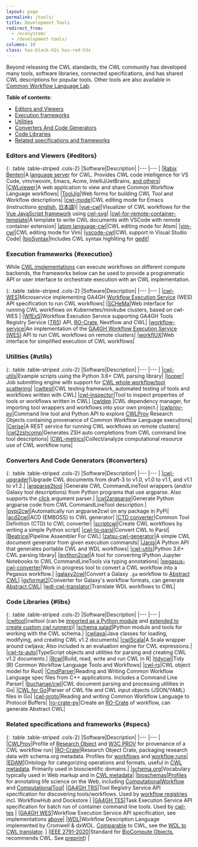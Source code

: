```yaml
---
layout: page
permalink: /tools/
title: Development Tools 
redirect_from:
  - /ecosystem/
  - /development-tools/
columns: 10
class: has-black-h2s has-red-h3s
---
```


<!-- ## Development tools for working with CWL -->

Beyond releasing the CWL standards, the CWL community has developed many
tools, software libraries, connected specifications, and has shared CWL
descriptions for popular tools.
Other tools are also available in [Common Workflow Language Lab](https://github.com/common-workflow-lab).

**Table of contents**:

* [Editors and Viewers](#editors)
* [Execution frameworks](#execution)
* [Utilities](#utils)
* [Converters And Code Generators](#converters)
* [Code Libraries](#libs)
* [Related specifications and frameworks](#specs)

### Editors and Viewers {#editors}

{: .table .table-striped .cols-2}
|Software|Description|
|--- |--- |
|[Rabix Benten](https://github.com/rabix/benten)|A [language server](https://langserver.org/) for CWL. Provides CWL code intelligence for VS Code, vim/neovim, Emacs, Acme, IntelliJ/JetBrains, [and others](https://langserver.org/#implementations-client)|
|[CWLviewer](https://view.commonwl.org/)|A web application to view and share Common Workflow Language workflows|
|[ToolJig](https://srp33.github.io/ToolJig/tool.html)|Web forms for building CWL Tool and Workflow descriptions|
|[cwl-mode](https://github.com/tom-tan/cwl-mode)|CWL editing mode for Emacs (instructions [english](https://qiita.com/tm_tn/items/6c9653847412d115bec0), [日本語](https://qiita.com/tm_tn/items/79eec754338d152b092d))|
|[vue-cwl](https://github.com/TMiguelT/vue-cwl)|Visualizer of CWL workflows for the [Vue JavaScript framework](https://vuejs.org/) using [cwl-svg](https://github.com/rabix/cwl-svg)|
|[cwl-for-remote-container-template](https://github.com/tom-tan/cwl-for-remote-container-template)|A template to write CWL documents with VSCode with remote container extension|
|[atom language-cwl](https://github.com/manabuishii/language-cwl)|CWL editing mode for Atom|
|[vim-cwl](https://github.com/manabuishii/vim-cwl)|CWL editing mode for Vim|
|[vscode-cwl](https://github.com/manabuishii/vscode-cwl)|CWL support in Visual Studio Code|
|[bioSyntax](http://biosyntax.org/)|Includes CWL syntax highliting for [gedit](https://wiki.gnome.org/Apps/Gedit)|

### Execution frameworks {#execution}

While [CWL implementations](/implementations/) can execute workflows on different compute backends, the frameworks below 
can be used to provide a programmatic API or user interface to orchestrate execution with an CWL implementation.

{: .table .table-striped .cols-2}
|Software|Description|
|--- |--- |
|[cwl-WES](https://github.com/elixir-cloud-aai/cwl-WES)|Microservice implementing GA4GH [Workflow Execution Service](https://github.com/ga4gh/workflow-execution-service-schemas) (WES) API specification to run CWL workflows|
|[SCHeMa](https://github.com/athenarc/schema)|Web interface for running CWL workflows on Kubernetes/minikube clusters, based on cwl-WES |
|[WfExS](https://github.com/inab/WfExS-backend)|Workflow Execution Service supporting GA4GH Tools Registry Service ([TRS](https://github.com/ga4gh/tool-registry-service-schemas)) API, [RO-Crate](https://w3id.org/ro/crate), Nextflow and CWL|
|[workflow-service](https://github.com/common-workflow-language/workflow-service)|An implementation of the [GA4GH Workflow Execution Service (WES)](https://github.com/ga4gh/workflow-execution-service-schemas) API to run CWL workflows on remote clusters|
|[workflUX](https://github.com/workflux/workflUX)|Web interface for simplified execution of CWL workflows|

### Utilities {#utils}

{: .table .table-striped .cols-2}
|Software|Description|
|--- |--- |
|[cwl-utils](https://github.com/common-workflow-language/cwl-utils)|Example scripts using the Python 3.6+ CWL parsing library|
|[looper](http://looper.databio.org/)| Job submitting engine with support for [CWL whole workflow/tool scattering](http://looper.databio.org/en/latest/pre-submission-hooks/#included-plugin-looperwrite_sample_yaml_cwl)|
|[cwltest](https://github.com/common-workflow-language/cwltest)|CWL testing framework,  automated testing of tools and workflows written with CWL|
|[cwl-inspector](https://github.com/tom-tan/cwl-inspector)|Tool to inspect properties of tools or workflows written in CWL|
|[cwldep](https://github.com/common-workflow-language/cwldep) |CWL dependency manager, for importing tool wrappers and workflows into your own project.|
|[cwlprov-py](http://github.com/common-workflow-language/cwlprov-py)|Command line tool and Python API to explore [CWLProv](https://w3id.org/cwl/prov/) Research Objects containing provenance of Common Workflow Language executions|
|[Cerise](https://github.com/MD-Studio/cerise)|A REST service for running CWL workflows on remote clusters|
|[cwl2zshcomp](https://github.com/kloetzl/cwl2zshcomp)|Generates ZSH auto completions from CWL command line tool descriptions|
|[CWL-metrics](https://inutano.github.io/cwl-metrics/)|Collect/analyze computational resource use of CWL workflow runs|


### Converters And Code Generators {#converters}

{: .table .table-striped .cols-2}
|Software|Description|
|--- |--- |
|[cwl-upgrader](https://github.com/common-workflow-language/cwl-upgrader)|Upgrade CWL documents from draft-3 to v1.0, v1.0 to v1.1, and v1.1 to v1.2.|
|[argparse2tool](https://github.com/erasche/argparse2tool#cwl-specific-functionality) |Generate CWL CommandLineTool wrappers (and/or Galaxy tool descriptions) from Python programs that use argparse.  Also supports the [click](http://click.pocoo.org/5/) argument parser.|
|[cwl2argparse](https://github.com/common-workflow-language/cwl2argparse)|Generate Python argparse code from CWL CommandLineTool description.|
|[pypi2cwl](https://github.com/common-workflow-language/pypi2cwl)|Automatically run argparse2cwl on any package in PyPi|
|[acd2cwl](https://github.com/common-workflow-language/acd2cwl)|ACD (EMBOSS) to CWL generator|
|[CTD converter](https://github.com/WorkflowConversion/CTDConverter)|Common Tool Definition (CTD) to CWL converter|
|[scriptcwl](https://github.com/NLeSC/scriptcwl)|Create CWL workflows by writing a simple Python script|
|[cwl-to-parsl](https://github.com/benhg/cwl-to-parsl)|Convert CWL to Parsl|
|[Beatrice](https://github.com/Parsoa/Beatrice)|Pipeline Assembler For CWL|
|[zatsu-cwl-generator](https://github.com/tom-tan/zatsu-cwl-generator)|A simple CWL document generator from given execution commands|
|[Janis](https://github.com/PMCC-BioinformaticsCore/janis)|A Python API that generates portable CWL and WDL workflows|
|[cwl-utils](https://github.com/common-workflow-language/cwl-utils)|Python 3.6+ CWL parsing library|
|[ipython2cwl](https://github.com/giannisdoukas/ipython2cwl)|A tool for converting IPython Jupyter Notebooks to CWL CommandLineTools via typing annotations|
|[pegasus-cwl-converter](https://pegasus.isi.edu/documentation/manpages/pegasus-cwl-converter.html)|Work in progress tool to convert a CWL workflow into a Pegasus workflow.|
|[galaxy2cwl](https://github.com/workflowhub-eu/galaxy2cwl)|Convert a Galaxy `.ga` workflow to [Abstract CWL](https://github.com/common-workflow-language/cwl-v1.2/pull/3)|
|[gxformat2](https://github.com/galaxyproject/gxformat2)|Converter for Galaxy's workflow formats, can generate [Abstract CWL](https://github.com/common-workflow-language/cwl-v1.2/pull/3)|
|[wdl-cwl-translator](https://github.com/common-workflow-lab/wdl-cwl-translator)|Translate WDL workflows to CWL|


### Code Libraries {#libs}

{: .table .table-striped .cols-2}
|Software|Description|
|--- |--- |
|[cwltool](https://github.com/common-workflow-language/cwltool)|cwltool (can be [imported as a Python module](https://github.com/common-workflow-language/cwltool#import-as-a-module) and [extended to create custom cwl runners](https://github.com/common-workflow-language/cwltool#extension-points))|
|[schema salad](https://github.com/common-workflow-language/schema_salad)|Python module and tools for working with the CWL schema.|
|[cwljava](https://github.com/common-workflow-lab/cwljava)|Java classes for loading, modifying, and creating CWL v1.2 documents|
|[cwlScala](https://github.com/dnanexus/cwlScala/)|A Scala wrapper around cwljava; Also included is an evaluation engine for CWL expressions.|
|[cwl-ts-auto](https://github.com/common-workflow-lab/cwl-ts-auto)|TypeScript objects and utilities for parsing and creating CWL v1.2 documents.|
|[Rcwl](https://doi.org/doi:10.18129/B9.bioc.Rcwl)|Build, read, write and run CWL in R|
|[tidycwl](https://sbg.github.io/tidycwl/)|Tidy (R) Common Workflow Language Tools and Workflows|
|[cwl-rs](https://github.com/onnovalkering/cwl-rs)|CWL object model for Rust|
|[CmdParser](https://github.com/CBICA/CmdParser)|Reading and Writing Common Workflow Language spec files from C++ applications. Includes a Command Line Parser|
|[buchanae/cwl](https://github.com/buchanae/cwl)|CWL document parsing and processing utilities in Go|
|[CWL for Go](https://github.com/otiai10/cwl.go)|Parser of CWL file and CWL input objects (JSON/YAML) files in Go|
|[cwl-proto](https://github.com/broadinstitute/cwl-proto)|Reading and writing Common Workflow Language to Protocol Buffers|
|[ro-crate-py](https://github.com/ResearchObject/ro-crate-py)|Create an [RO-Crate](https://w3id.org/ro/crate) of workflow, can generate Abstract CWL|

### Related specifications and frameworks {#specs}

{: .table .table-striped .cols-2}
|Software|Description|
|--- |--- |
|[CWLProv](https://github.com/common-workflow-language/cwlprov)|Profile of [Research Object](https://www.researchobject.org/) and [W3C PROV](https://www.w3.org/TR/prov-overview/) for provenance of a CWL workflow run|
|[RO-Crate](https://w3id.org/ro/crate)|Research Object Crate, packaging research data with schema.org metadata. Profiles for [workflows](https://w3id.org/workflowhub/workflow-ro-crate/) and [workflow runs](https://www.researchobject.org/workflow-run-crate/)|
|[EDAM](https://edamontology.org/)|Ontology for categorizing operations and formats, useful in [CWL metadata](https://www.commonwl.org/user_guide/17-metadata/). Primarily used in bioscientific domains.|
|[schema.org](https://schema.org/)|Vocabulary typically used in Web markup and in [CWL metadata](https://www.commonwl.org/user_guide/17-metadata/)|
|[bioschemas](https://bioschemas.org/)|[Profiles](https://bioschemas.org/profiles/) for annotating life science on the Web, including [ComputationalWorkflow](https://bioschemas.org/profiles/ComputationalWorkflow/1.0-RELEASE) and [ComputationalTool](https://bioschemas.org/profiles/ComputationalTool/1.0-RELEASE)|
|[GA4GH TRS](https://github.com/ga4gh/tool-registry-service-schemas)|Tool Registry Service API specification for discovering tools/workflows. Used by [workflow registries](/repos/) incl. WorkflowHub and Dockstore |
|[GA4GH TES](https://github.com/ga4gh/task-execution-schemas)|Task Execution Service API specification for batch run of container command line tools. Used by [cwl-tes](https://github.com/ohsu-comp-bio/cwl-tes) |
|[GA4GH WES](https://github.com/ga4gh/workflow-execution-service-schemas)|Workflow Execution Service API specification, see implementations [above](#execution)|
|[WDL](https://github.com/openwdl/wdl)|Workflow Description Language implemented by Cromwell & dxWDL. [Comparable](https://github.com/dnanexus/dxCompiler/blob/main/doc/CWL_v1.2.0_to_WDL_v1.md) to CWL, see the [WDL to CWL translator](https://github.com/common-workflow-lab/wdl-cwl-translator). |
|[IEEE 2791-2020](https://doi.org/10.1109/IEEESTD.2020.9094416)|Standard for [BioCompute Objects](https://biocomputeobject.org/), recommends CWL. See [preprint](https://www.research.manchester.ac.uk/portal/en/publications/ieee-standard-for-bioinformatics-analyses-generated-by-highthroughput-sequencing-hts-to-facilitate-communication(936de52b-ac53-4f0e-9927-77fd7073e88d).html)) |

